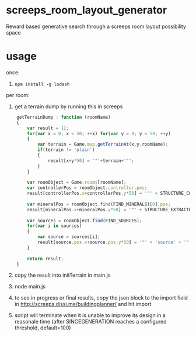 # screeps_room_layout_generator
Reward based generative search through a screeps room layout possibility space

# usage

once:

1. `npm install -g lodash`

per room:

1. get a terrain dump by running this in screeps

```javascript
    getTerrainDump : function (roomName)
    {
        var result = [];
        for(var x = 0; x < 50; ++x) for(var y = 0; y < 50; ++y)
        {
            var terrain = Game.map.getTerrainAt(x,y,roomName);
            if(terrain != 'plain')
            {
                result[x+y*50] = '"'+terrain+'"';
            }
        }
        
        var roomObject = Game.rooms[roomName];
        var controllerPos = roomObject.controller.pos;
        result[controllerPos.x+controllerPos.y*50] = '"' + STRUCTURE_CONTROLLER + '"';
        
        var mineralPos = roomObject.find(FIND_MINERALS)[0].pos;
        result[mineralPos.x+mineralPos.y*50] = '"' + STRUCTURE_EXTRACTOR + '"';
        
        var sources = roomObject.find(FIND_SOURCES);
        for(var i in sources)
        {
            var source = sources[i];
            result[source.pos.x+source.pos.y*50] = '"' + 'source' + '"';
        }
        
        return result;
    }
```
    
2. copy the result into initTerrain in main.js

3. node main.js

4. to see in progress or final results, copy the json block to the import field in http://screeps.dissi.me/buildingplanner/ and hit import

5. script will terminate when it is unable to improve its design in a reasonale time (after SINCEGENERATION reaches a configured threshold, default=100)
